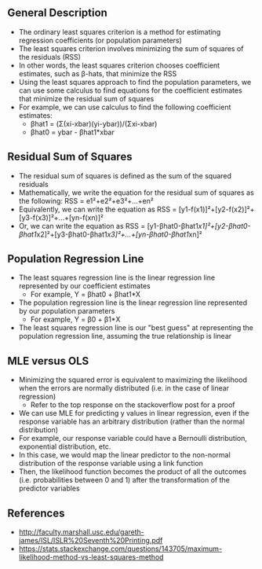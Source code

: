 ## General Description
- The ordinary least squares criterion is a method for estimating regression coefficients (or population parameters)
- The least squares criterion involves minimizing the sum of squares of the residuals (RSS)
- In other words, the least squares criterion chooses coefficient estimates, such as β-hats, that minimize the RSS
- Using the least squares approach to find the population parameters, we can use some calculus to find equations for the coefficient estimates that minimize the residual sum of squares
- For example, we can use calculus to find the following coefficient estimates:
	- βhat1 = (Σ(xi-xbar)(yi-ybar))/(Σxi-xbar)
	- βhat0 = ybar - βhat1*xbar

## Residual Sum of Squares
- The residual sum of squares is defined as the sum of the squared residuals
- Mathematically, we write the equation for the residual sum of squares as the following: RSS = e1²+e2²+e3²+...+en²
- Equivalently, we can write the equation as RSS = [y1-f(x1)]²+[y2-f(x2)]²+[y3-f(x3)]²+...+[yn-f(xn)]²
- Or, we can write the equation as RSS = [y1-βhat0-βhat1*x1]²+[y2-βhat0-βhat1*x2]²+[y3-βhat0-βhat1*x3]²+...+[yn-βhat0-βhat1*xn]²

## Population Regression Line
- The least squares regression line is the linear regression line represented by our coefficient estimates
	- For example, Y = βhat0 + βhat1*X
- The population regression line is the linear regression line represented by our population parameters
	- For example, Y = β0 + β1*X
- The least squares regression line is our "best guess" at representing the population regression line, assuming the true relationship is linear

## MLE versus OLS
- Minimizing the squared error is equivalent to maximizing the likelihood when the errors are normally distributed (i.e. in the case of linear regression)
	- Refer to the top response on the stackoverflow post for a proof
- We can use MLE for predicting y values in linear regression, even if the response variable has an arbitrary distribution (rather than the normal distribution)
- For example, our response variable could have a Bernoulli distribution, exponential distribution, etc.
- In this case, we would map the linear predictor to the non-normal distribution of the response variable using a link function
- Then, the likelihood function becomes the product of all the outcomes (i.e. probabilities between 0 and 1) after the transformation of the predictor variables

## References
- http://faculty.marshall.usc.edu/gareth-james/ISL/ISLR%20Seventh%20Printing.pdf
- https://stats.stackexchange.com/questions/143705/maximum-likelihood-method-vs-least-squares-method
